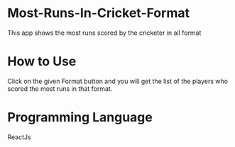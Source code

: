 # Most-Runs-In-Cricket-Format
This app shows the most runs scored by the cricketer in all format

# How to Use
Click on the given Format button and you will get the list of the players who scored the most runs in that format.

# Programming Language
ReactJs
